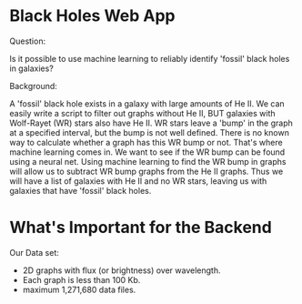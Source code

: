 # Black Holes Web App

Question: 

Is it possible to use machine learning to reliably identify 'fossil' black holes in galaxies?

Background:

A 'fossil' black hole exists in a galaxy with large amounts of He II.
We can easily write a script to filter out graphs without He II, BUT galaxies with Wolf-Rayet (WR) stars also have He II.
WR stars leave a 'bump' in the graph at a specified interval, but the bump is not well defined.
There is no known way to calculate whether a graph has this WR bump or not.
That's where machine learning comes in.
We want to see if the WR bump can be found using a neural net.
Using machine learning to find the WR bump in graphs will allow us to subtract WR bump graphs from the He II graphs.
Thus we will have a list of galaxies with He II and no WR stars, leaving us with galaxies that have 'fossil' black holes.

# What's Important for the Backend

Our Data set:

  - 2D graphs with flux (or brightness) over wavelength. 
  - Each graph is less than 100 Kb.
  - maximum 1,271,680 data files.


